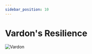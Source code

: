 ```yaml
---
sidebar_position: 10
---
```


# Vardon's Resilience

![Vardon](https://vwiki.valorserver.com/api/item/picture/vardon's%20resilience)
